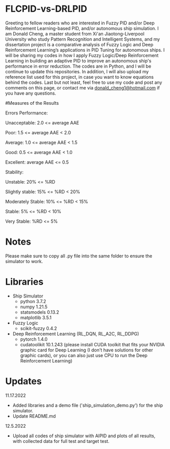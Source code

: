 # FLCPID-vs-DRLPID

Greeting to fellow readers who are interested in Fuzzy PID and/or Deep Reinforcement Learning-based PID, and/or autonomous ship simulation. I am Donald Cheng, a master student from Xi'an Jiaotong-Liverpool University who study Pattern Recognition and Intelligent Systems, and my dissertation project is a comparative analysis of Fuzzy Logic and Deep Reinforcement Learning’s applications in PID Tuning for autonomous ships. I will be sharing my codes in how I apply Fuzzy Logic/Deep Reinforcement Learning in building an adaptive PID to improve an autonomous ship's performance in error reduction. The codes are in Python, and I will be continue to update this repositories. In addition, I will also upload my reference list used for this project, in case you want to know equations behind the codes. Last but not least, feel free to use my code and post any comments on this page, or contact me via donald_cheng1@hotmail.com if you have any questions.

#Measures of the Results

Errors Performance:

Unacceptable: 2.0 <= average AAE

Poor: 1.5 <= average AAE < 2.0

Average: 1.0 <= average AAE < 1.5

Good: 0.5 <= average AAE < 1.0

Excellent: average AAE <= 0.5

Stability:

Unstable: 20% <= %RD

Slightly stable: 15% <= %RD < 20%

Moderately Stable: 10% <= %RD < 15%

Stable: 5% <= %RD < 10%

Very Stable: %RD  <= 5%


# Notes

Please make sure to copy all .py file into the same folder to ensure the simulator to work.

# Libraries
- Ship Simulator
  - python 3.7.2
  - numpy 1.21.5
  - statsmodels 0.13.2
  - matplotlib 3.5.1
- Fuzzy Logic
  - scikit-fuzzy 0.4.2
- Deep Reinforcement Learning (RL_DQN, RL_A2C, RL_DDPG)
  - pytorch 1.4.0
  - cudatoolikit 10.1.243 (please install CUDA toolkit that fits your NVIDIA graphic card for Deep Learning (I don't have solutions for other graphic cards), or you can also just use CPU to run the Deep Reinforcement Learning)

# Updates

11.17.2022

- Added libraries and a demo file ('ship_simulation_demo.py') for the ship simulator.
- Update README.md

12.5.2022

- Upload all codes of ship simulator with AIPID and plots of all results, with collected data for full test and target test.
